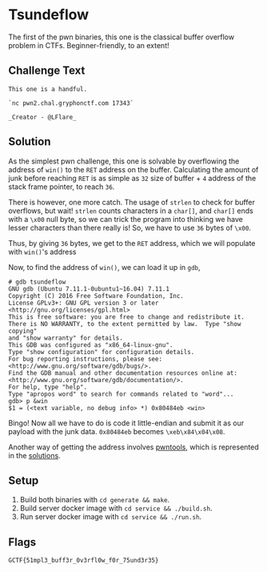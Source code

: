 # Tsundeflow
The first of the pwn binaries, this one is the classical buffer overflow problem in CTFs. Beginner-friendly, to an extent!

## Challenge Text
```
This one is a handful.

`nc pwn2.chal.gryphonctf.com 17343`

_Creator - @LFlare_
```

## Solution
As the simplest pwn challenge, this one is solvable by overflowing the address of `win()` to the `RET` address on the buffer. Calculating the amount of junk before reaching `RET` is as simple as `32` size of buffer + `4` address of the stack frame pointer, to reach `36`.

There is however, one more catch. The usage of `strlen` to check for buffer overflows, but wait! `strlen` counts characters in a `char[]`, and `char[]` ends with a `\x00` null byte, so we can trick the program into thinking we have lesser characters than there really is! So, we have to use `36` bytes of `\x00`.

Thus, by giving `36` bytes, we get to the `RET` address, which we will populate with `win()`'s address

Now, to find the address of `win()`, we can load it up in `gdb`,

    # gdb tsundeflow
    GNU gdb (Ubuntu 7.11.1-0ubuntu1~16.04) 7.11.1
    Copyright (C) 2016 Free Software Foundation, Inc.
    License GPLv3+: GNU GPL version 3 or later <http://gnu.org/licenses/gpl.html>
    This is free software: you are free to change and redistribute it.
    There is NO WARRANTY, to the extent permitted by law.  Type "show copying"
    and "show warranty" for details.
    This GDB was configured as "x86_64-linux-gnu".
    Type "show configuration" for configuration details.
    For bug reporting instructions, please see:
    <http://www.gnu.org/software/gdb/bugs/>.
    Find the GDB manual and other documentation resources online at:
    <http://www.gnu.org/software/gdb/documentation/>.
    For help, type "help".
    Type "apropos word" to search for commands related to "word"...
    gdb> p &win
    $1 = (<text variable, no debug info> *) 0x80484eb <win>

Bingo! Now all we have to do is code it little-endian and submit it as our payload with the junk data. `0x80484eb` becomes `\xeb\x84\x04\x08`.

Another way of getting the address involves [pwntools](https://github.com/Gallopsled/pwntools), which is represented in the [solutions](solution/solve.py).

## Setup
1. Build both binaries with `cd generate && make`.
2. Build server docker image with `cd service && ./build.sh`.
3. Run server docker image with `cd service && ./run.sh`.

## Flags
`GCTF{51mpl3_buff3r_0v3rfl0w_f0r_75und3r35}`
